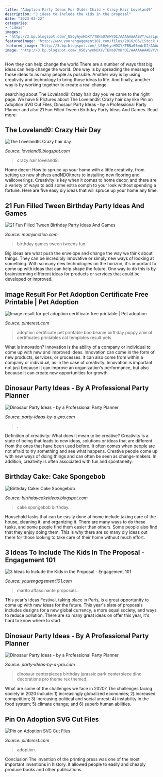 ```yaml
---
title: "Adoption Party Ideas For Older Child ~ Crazy Hair Loveland9"
description: "3 ideas to include the kids in the proposal"
date: "2023-02-22"
categories:
- "ideas"
images:
- "http://3.bp.blogspot.com/_U56yhynHDXY/TBNa07mWrDI/AAAAAAAABVY/ua7LpsBCXTE/s1600/Sponge+Bob.jpg"
featuredImage: "http://www.yourengagement101.com/files/2016/06/iStock_85491357_MEDIUM-2-1024x683.jpg"
featured_image: "http://3.bp.blogspot.com/_U56yhynHDXY/TBNa07mWrDI/AAAAAAAABVY/ua7LpsBCXTE/s1600/Sponge+Bob.jpg"
image: "http://3.bp.blogspot.com/_U56yhynHDXY/TBNa07mWrDI/AAAAAAAABVY/ua7LpsBCXTE/s1600/Sponge+Bob.jpg"
---
```



How they can help change the world
There are a number of ways that big ideas can help change the world. One way is by spreading the message of those ideas to as many people as possible. Another way is by using creativity and technology to bring those ideas to life. And finally, another way is by working together to create a real change.

	

		
searching about The Loveland9: Crazy hair day you've came to the right page. We have 8 Pictures about The Loveland9: Crazy hair day like Pin on Adoption SVG Cut Files, Dinosaur Party Ideas - by a Professional Party Planner and also 21 Fun Filled Tween Birthday Party Ideas And Games. Read more:
		
    
## The Loveland9: Crazy Hair Day

<img loading=lazy src="http://1.bp.blogspot.com/-En329MwspwQ/T4hZAznjb9I/AAAAAAAAHLk/g1sUN68uxFE/s1600/IMG_3120.JPG" onerror="this.onerror=null;this.src='https://tse4.mm.bing.net/th?id=OIP.fC-RGEjAKVuz6eLsc8J9ZQHaLG&amp;pid=15.1';" alt="The Loveland9: Crazy hair day">

_Source: loveland9.blogspot.com_

>crazy hair loveland9. 

	

Home decor: How to spruce up your home with a little creativity, from setting up new shelves andNDOitners to installing new flooring and wallcoverings.
Creativity is key when it comes to home decor, and there are a variety of ways to add some extra oomph to your look without spending a fortune. Here are five easy diy ideas that will spruce up your home any time.

    
## 21 Fun Filled Tween Birthday Party Ideas And Games

<img loading=lazy src="https://cdn2.momjunction.com/wp-content/uploads/2015/10/21-Fun-Filled-Tween-Birthday-Party-Ideas-And-Games.jpg" onerror="this.onerror=null;this.src='https://tse3.mm.bing.net/th?id=OIP.ZPEmyLbehfFLh10kCfTKogHaIV&amp;pid=15.1';" alt="21 Fun Filled Tween Birthday Party Ideas And Games">

_Source: momjunction.com_

>birthday games tween tweens fun. 

	

Big ideas are what push the envelope and change the way we think about things. They can be incredibly innovative or simply new ways of looking at something. With so many new technologies on the horizon, it's important to come up with ideas that can help shape the future. One way to do this is by brainstorming different ideas for products or services that could be developed or improved.

    
## Image Result For Pet Adoption Certificate Free Printable | Pet Adoption

<img loading=lazy src="https://i.pinimg.com/736x/a1/93/9a/a1939acc5038b73b11c1d5905c02d0a1.jpg" onerror="this.onerror=null;this.src='https://tse4.mm.bing.net/th?id=OIP.t5hWPmoDa8QJ17sc8VhEVwAAAA&amp;pid=15.1';" alt="Image result for pet adoption certificate free printable | Pet adoption">

_Source: pinterest.com_

>adoption certificate pet printable boo beanie birthday puppy animal certificates printables cat templates result pets. 

	

What is innovation?
Innovation is the ability of a company or individual to come up with new and improved ideas. Innovation can come in the form of new products, services, or processes. It can also come from within a company or individual, as in the case of creativity. Innovation is important not just because it can improve an organization's performance, but also because it can create new opportunities for growth.

    
## Dinosaur Party Ideas - By A Professional Party Planner

<img loading=lazy src="https://www.party-ideas-by-a-pro.com/image-files/dinosaur37.jpg" onerror="this.onerror=null;this.src='https://tse1.mm.bing.net/th?id=OIP.wRgijl48aX2hOp4nwE9LYQHaGq&amp;pid=15.1';" alt="Dinosaur Party Ideas - by a Professional Party Planner">

_Source: party-ideas-by-a-pro.com_

>. 

	

Definition of creativity: What does it mean to be creative?
Creativity is a state of being that leads to new ideas, solutions or ideas that are different from the ones that have been used before. It often comes when people are not afraid to try something and see what happens. Creative people come up with new ways of doing things and can often be seen as change-makers. In addition, creativity is often associated with fun and spontaneity.

    
## Birthday Cake: Cake Spongebob

<img loading=lazy src="http://3.bp.blogspot.com/_U56yhynHDXY/TBNa07mWrDI/AAAAAAAABVY/ua7LpsBCXTE/s1600/Sponge+Bob.jpg" onerror="this.onerror=null;this.src='https://tse2.mm.bing.net/th?id=OIP.Wzi4yPsIY2Gme2hOApYoRQHaJ4&amp;pid=15.1';" alt="Birthday Cake: Cake Spongebob">

_Source: birthdaycakeideas.blogspot.com_

>cake spongebob birthday. 

	

Household tasks that can be easily done at home include taking care of the house, cleaning it, and organizing it. There are many ways to do these tasks, and some people find them easier than others. Some people also find that they enjoy doing them. This is why there are so many diy ideas out there for those looking to take care of their home without much effort.

    
## 3 Ideas To Include The Kids In The Proposal - Engagement 101

<img loading=lazy src="http://www.yourengagement101.com/files/2016/06/iStock_85491357_MEDIUM-2-1024x683.jpg" onerror="this.onerror=null;this.src='https://tse1.mm.bing.net/th?id=OIP.poKgy3iI2bNc-pkf_QY1DgHaE8&amp;pid=15.1';" alt="3 Ideas to Include the Kids in the Proposal - Engagement 101">

_Source: yourengagement101.com_

>marito affascinante proposals. 

	

This year's Ideas Festival, taking place in Paris, is a great opportunity to come up with new ideas for the future. This year's slate of proposals includes designs for a new global currency, a more equal society, and ways to reduce pollution. There are so many great ideas on offer this year, it's hard to know where to start.

    
## Dinosaur Party Ideas - By A Professional Party Planner

<img loading=lazy src="http://www.party-ideas-by-a-pro.com/image-files/dinosaur46b.jpg" onerror="this.onerror=null;this.src='https://tse1.mm.bing.net/th?id=OIP.ENM94SUu7sRMwCEHdWD8FgHaNK&amp;pid=15.1';" alt="Dinosaur Party Ideas - by a Professional Party Planner">

_Source: party-ideas-by-a-pro.com_

>dinosaur centerpieces birthday jurassic park centerpiece dino decorations pro theme rex themed. 

	

What are some of the challenges we face in 2020?
The challenges facing society in 2020 include: 1) increasingly globalized economies; 2) increased competition; 3) increasing political and social unrest; 4) instability in the food system; 5) climate change; and 6) superb human abilities.

    
## Pin On Adoption SVG Cut Files

<img loading=lazy src="https://i.pinimg.com/736x/94/e2/80/94e2802c252812d8e8b7456e127ef93e.jpg" onerror="this.onerror=null;this.src='https://tse2.mm.bing.net/th?id=OIP.vXztWoawaGmx5XAbpHDsvgHaE8&amp;pid=15.1';" alt="Pin on Adoption SVG Cut Files">

_Source: pinterest.com_

>adoption. 

	

Conclusion
The invention of the printing press was one of the most important inventions in history. It allowed people to easily and cheaply produce books and other publications.

